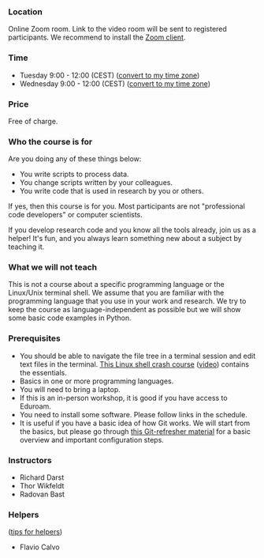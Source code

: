 

### Location

Online Zoom room.
Link to the video room will be sent to registered participants.
We recommend to install the [Zoom client](https://zoom.us/download).


### Time

- Tuesday 9:00 - 12:00 (CEST)
  ([convert to my time zone](https://www.timeanddate.com/worldclock/fixedtime.html?msg=CodeRefinery-workshop&iso=20200407T07&ah=3))
- Wednesday 9:00 - 12:00 (CEST)
  ([convert to my time zone](https://www.timeanddate.com/worldclock/fixedtime.html?msg=CodeRefinery-workshop&iso=20200408T07&ah=3))


### Price

Free of charge.


### Who the course is for

Are you doing any of these things below:
- You write scripts to process data.
- You change scripts written by your colleagues.
- You write code that is used in research by you or others.

If yes, then this course is for you.  Most participants are not
"professional code developers" or computer scientists.

If you develop research code and you know all the tools
already, join us as a helper! It's fun, and you always learn
something new about a subject by teaching it.


### What we will not teach

This is not a course about a specific programming language or
the Linux/Unix terminal shell.  We assume that you are familiar with the programming
language that you use in your work and research.  We try to keep the course as
language-independent as possible but we will show some basic code examples in
Python.


### Prerequisites

- You should be able to navigate the file tree in a terminal session and edit
  text files in the terminal.
  [This Linux shell crash course](https://scicomp.aalto.fi/scicomp/shell.html)
  ([video](https://youtu.be/56p6xX0aToI))
  contains the essentials.
- Basics in one or more programming languages.
- You will need to bring a laptop.
- If this is an in-person workshop, it is good if you have access to Eduroam.
- You need to install some software. Please follow links in the schedule.
- It is useful if you have a basic idea of how Git works. We will start from
  the basics, but please go through
  [this Git-refresher material](https://coderefinery.github.io/git-refresher/)
  for a basic overview and important configuration steps.


### Instructors

- Richard Darst
- Thor Wikfeldt
- Radovan Bast


### Helpers

([tips for helpers](https://github.com/coderefinery/manuals/blob/master/helping-and-teaching.md))

- Flavio Calvo
